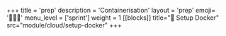 +++
title = 'prep'
description = 'Containerisation'
layout = 'prep'
emoji= '🧑🏾‍💻'
menu_level = ['sprint']
weight = 1
[[blocks]]
title="🚢 Setup Docker"
src="module/cloud/setup-docker"
+++

